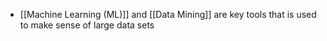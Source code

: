 - [[Machine Learning (ML)]] and [[Data Mining]] are key tools that is used to make sense of large data sets